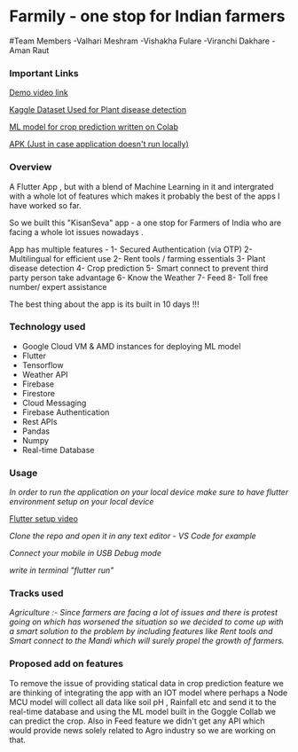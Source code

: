 # Farmily - one stop for Indian farmers

#Team Members
-Valhari Meshram
-Vishakha Fulare
-Viranchi Dakhare
-Aman Raut
### Important Links

[Demo video link]()

[Kaggle Dataset Used for Plant disease detection](https://www.kaggle.com/vipoooool/new-plant-diseases-dataset)

[ML model for crop prediction written on Colab ](https://colab.research.google.com/drive/1mkII-F_zscy3YUnZ_BgAfuIf2HPOzJhS?usp=share_link)

[APK (Just in case application doesn't run locally)](https://drive.google.com/file/d/1R-xcY7G_tnsPXmYkWi0xcxIY0IjvBESg/view?usp=share_link)

### Overview

A Flutter App , but with a blend of Machine Learning in it and intergrated with a whole lot of features which makes it probably the best of the apps I have worked so far. 

So we built this "KisanSeva" app - a one stop for Farmers of India who are facing a whole lot issues nowadays .

App has multiple features - 
1- Secured Authentication (via OTP)
2- Multilingual for efficient use 
2- Rent tools / farming essentials
3- Plant disease detection
4- Crop prediction 
5- Smart connect to prevent third party person take advantage 
6- Know the Weather
7- Feed 
8- Toll free number/ expert assistance

The best thing about the app is its built in 10 days !!! 

### Technology used
* Google Cloud VM & AMD instances for deploying ML model
* Flutter
* Tensorflow
* Weather API
* Firebase
* Firestore
* Cloud Messaging
* Firebase Authentication
* Rest APIs
* Pandas
* Numpy
* Real-time Database

### Usage

_In order to run the application on your local device make sure to have flutter environment setup on your local device_

[Flutter setup video](https://www.youtube.com/watch?v=fDnqXmLSqtg "Video")

_Clone the repo and open it in any text editor - VS Code for example_

_Connect your mobile in USB Debug mode_

_write in terminal "flutter run"_

### Tracks used
_Agriculture :-  Since farmers are facing a lot of issues and there is protest going on which has worsened the situation so we decided to come up with a smart solution to the problem by including features like Rent tools and Smart connect to the Mandi which will surely propel the growth of farmers._

### Proposed add on features
 
To remove the issue of providing statical data in crop prediction feature we are thinking of integrating the app with an IOT model where perhaps a Node MCU model will collect all data like soil pH , Rainfall etc and send it to the real-time database and using the ML model built in the Goggle Collab we can predict the crop.
Also in Feed feature we didn't get any API which would provide news solely related to Agro industry so we are working on that.
